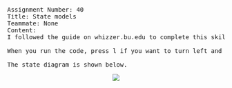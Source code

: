 <pre>
Assignment Number: 40
Title: State models
Teammate: None
Content:
I followed the guide on whizzer.bu.edu to complete this skill. 

When you run the code, press l if you want to turn left and r if you want to turn right.

The state diagram is shown below.
</pre>

<center><img src="https://github.com/BU-EC444/Liang-Biyao/blob/master/skills/5.%20Cyberphysical%20and%20Safety-Critical%20Systems/40.%20State%20models/Img/state_diagram.jpg" /></center>
